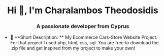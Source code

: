 <h1 align="center">Hi 👋, I'm Charalambos Theodosidis</h1>
<h3 align="center">A passionate developer from Cyprus</h3>

- 📝 **Short Description: ** My Ecommerce Cars-Store Website Project. For that project I used php, html, css, sql. You are free to download the .zip file and get inspired from my project to make your own! 
